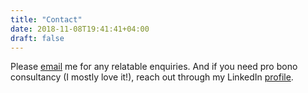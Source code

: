 ```yaml
---
title: "Contact"
date: 2018-11-08T19:41:41+04:00
draft: false
---
```


Please <a href="mailto:wasim.ullah@aol.com" target="_blank">email</a> me for any relatable enquiries. And if you need pro bono consultancy (I mostly love it!), reach out through my LinkedIn <a href="https://www.linkedin.com/in/wasim-ullah/" target="_blank">profile</a>.
